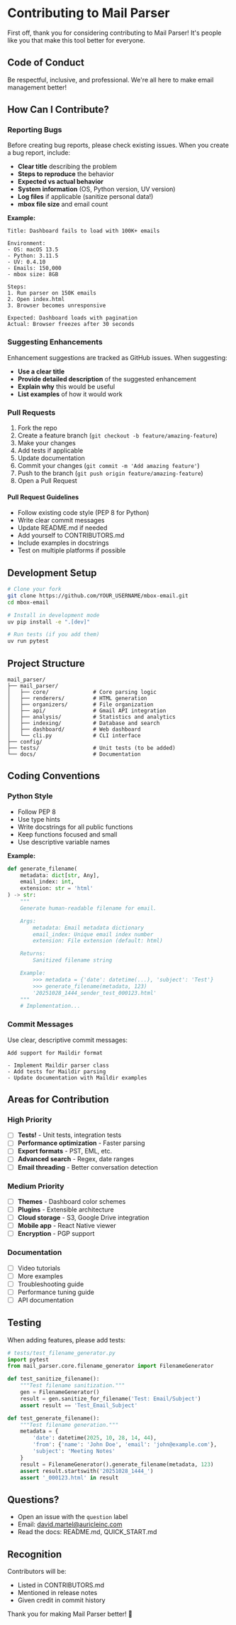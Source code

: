 # Contributing to Mail Parser

First off, thank you for considering contributing to Mail Parser! It's people like you that make this tool better for everyone.

## Code of Conduct

Be respectful, inclusive, and professional. We're all here to make email management better!

## How Can I Contribute?

### Reporting Bugs

Before creating bug reports, please check existing issues. When you create a bug report, include:

- **Clear title** describing the problem
- **Steps to reproduce** the behavior
- **Expected vs actual behavior**
- **System information** (OS, Python version, UV version)
- **Log files** if applicable (sanitize personal data!)
- **mbox file size** and email count

**Example:**
```
Title: Dashboard fails to load with 100K+ emails

Environment:
- OS: macOS 13.5
- Python: 3.11.5
- UV: 0.4.10
- Emails: 150,000
- mbox size: 8GB

Steps:
1. Run parser on 150K emails
2. Open index.html
3. Browser becomes unresponsive

Expected: Dashboard loads with pagination
Actual: Browser freezes after 30 seconds
```

### Suggesting Enhancements

Enhancement suggestions are tracked as GitHub issues. When suggesting:

- **Use a clear title**
- **Provide detailed description** of the suggested enhancement
- **Explain why** this would be useful
- **List examples** of how it would work

### Pull Requests

1. Fork the repo
2. Create a feature branch (`git checkout -b feature/amazing-feature`)
3. Make your changes
4. Add tests if applicable
5. Update documentation
6. Commit your changes (`git commit -m 'Add amazing feature'`)
7. Push to the branch (`git push origin feature/amazing-feature`)
8. Open a Pull Request

#### Pull Request Guidelines

- Follow existing code style (PEP 8 for Python)
- Write clear commit messages
- Update README.md if needed
- Add yourself to CONTRIBUTORS.md
- Include examples in docstrings
- Test on multiple platforms if possible

## Development Setup

```bash
# Clone your fork
git clone https://github.com/YOUR_USERNAME/mbox-email.git
cd mbox-email

# Install in development mode
uv pip install -e ".[dev]"

# Run tests (if you add them)
uv run pytest
```

## Project Structure

```
mail_parser/
├── mail_parser/
│   ├── core/              # Core parsing logic
│   ├── renderers/         # HTML generation
│   ├── organizers/        # File organization
│   ├── api/               # Gmail API integration
│   ├── analysis/          # Statistics and analytics
│   ├── indexing/          # Database and search
│   ├── dashboard/         # Web dashboard
│   └── cli.py             # CLI interface
├── config/
├── tests/                 # Unit tests (to be added)
└── docs/                  # Documentation
```

## Coding Conventions

### Python Style

- Follow PEP 8
- Use type hints
- Write docstrings for all public functions
- Keep functions focused and small
- Use descriptive variable names

**Example:**
```python
def generate_filename(
    metadata: dict[str, Any],
    email_index: int,
    extension: str = 'html'
) -> str:
    """
    Generate human-readable filename for email.

    Args:
        metadata: Email metadata dictionary
        email_index: Unique email index number
        extension: File extension (default: html)

    Returns:
        Sanitized filename string

    Example:
        >>> metadata = {'date': datetime(...), 'subject': 'Test'}
        >>> generate_filename(metadata, 123)
        '20251028_1444_sender_test_000123.html'
    """
    # Implementation...
```

### Commit Messages

Use clear, descriptive commit messages:

```
Add support for Maildir format

- Implement Maildir parser class
- Add tests for Maildir parsing
- Update documentation with Maildir examples
```

## Areas for Contribution

### High Priority

- [ ] **Tests!** - Unit tests, integration tests
- [ ] **Performance optimization** - Faster parsing
- [ ] **Export formats** - PST, EML, etc.
- [ ] **Advanced search** - Regex, date ranges
- [ ] **Email threading** - Better conversation detection

### Medium Priority

- [ ] **Themes** - Dashboard color schemes
- [ ] **Plugins** - Extensible architecture
- [ ] **Cloud storage** - S3, Google Drive integration
- [ ] **Mobile app** - React Native viewer
- [ ] **Encryption** - PGP support

### Documentation

- [ ] Video tutorials
- [ ] More examples
- [ ] Troubleshooting guide
- [ ] Performance tuning guide
- [ ] API documentation

## Testing

When adding features, please add tests:

```python
# tests/test_filename_generator.py
import pytest
from mail_parser.core.filename_generator import FilenameGenerator

def test_sanitize_filename():
    """Test filename sanitization."""
    gen = FilenameGenerator()
    result = gen.sanitize_for_filename('Test: Email/Subject')
    assert result == 'Test_Email_Subject'

def test_generate_filename():
    """Test filename generation."""
    metadata = {
        'date': datetime(2025, 10, 28, 14, 44),
        'from': {'name': 'John Doe', 'email': 'john@example.com'},
        'subject': 'Meeting Notes'
    }
    result = FilenameGenerator().generate_filename(metadata, 123)
    assert result.startswith('20251028_1444_')
    assert '_000123.html' in result
```

## Questions?

- Open an issue with the `question` label
- Email: david.martel@auricleinc.com
- Read the docs: README.md, QUICK_START.md

## Recognition

Contributors will be:
- Listed in CONTRIBUTORS.md
- Mentioned in release notes
- Given credit in commit history

Thank you for making Mail Parser better! 🎉
